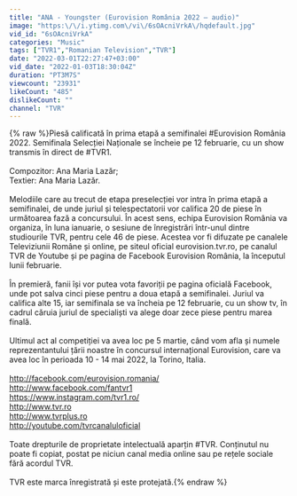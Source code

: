 ```yaml
---
title: "ANA - Youngster (Eurovision România 2022 – audio)"
image: "https:\/\/i.ytimg.com\/vi\/6sOAcniVrkA\/hqdefault.jpg"
vid_id: "6sOAcniVrkA"
categories: "Music"
tags: ["TVR1","Romanian Television","TVR"]
date: "2022-03-01T22:27:47+03:00"
vid_date: "2022-01-03T18:30:04Z"
duration: "PT3M7S"
viewcount: "23931"
likeCount: "485"
dislikeCount: ""
channel: "TVR"
---
```

{% raw %}Piesă calificată în prima etapă a semifinalei #Eurovision România 2022. Semifinala Selecției Naționale se încheie pe 12 februarie, cu un show transmis în direct de #TVR1.<br /><br />Compozitor: Ana Maria Lazăr;<br />Textier: Ana Maria Lazăr.<br /><br />Melodiile care au trecut de etapa preselecției vor intra în prima etapă a semifinalei, de unde juriul și telespectatorii vor califica 20 de piese în următoarea fază a concursului. În acest sens, echipa Eurovision România va organiza, în luna ianuarie, o sesiune de înregistrări într-unul dintre studiourile TVR, pentru cele 46 de piese. Acestea vor fi difuzate pe canalele Televiziunii Române și online, pe siteul oficial eurovision.tvr.ro, pe canalul TVR de Youtube și pe pagina de Facebook Eurovision România, la începutul lunii februarie.<br /><br />În premieră, fanii își vor putea vota favoriții pe pagina oficială Facebook, unde pot salva cinci piese pentru a doua etapă a semifinalei. Juriul va califica alte 15, iar semifinala se va încheia pe 12 februarie, cu un show tv, în cadrul căruia juriul de specialiști va alege doar zece piese pentru marea finală.<br /><br />Ultimul act al competiției va avea loc pe 5 martie, când vom afla și numele reprezentantului țării noastre în concursul internațional Eurovision, care va avea loc în perioada 10 - 14 mai 2022, la Torino, Italia.<br /><br /><a rel="nofollow" target="blank" href="http://facebook.com/eurovision.romania/">http://facebook.com/eurovision.romania/</a><br /><a rel="nofollow" target="blank" href="http://www.facebook.com/fantvr1">http://www.facebook.com/fantvr1</a><br /><a rel="nofollow" target="blank" href="https://www.instagram.com/tvr1.ro/">https://www.instagram.com/tvr1.ro/</a><br /><a rel="nofollow" target="blank" href="http://www.tvr.ro">http://www.tvr.ro</a><br /><a rel="nofollow" target="blank" href="http://www.tvrplus.ro">http://www.tvrplus.ro</a><br /><a rel="nofollow" target="blank" href="http://youtube.com/tvrcanaluloficial">http://youtube.com/tvrcanaluloficial</a><br /><br />Toate drepturile de proprietate intelectuală aparțin #TVR.  Conținutul nu poate fi copiat, postat pe niciun canal media online sau pe rețele sociale fără acordul TVR.<br /><br />TVR este marca înregistrată și este protejată.{% endraw %}
